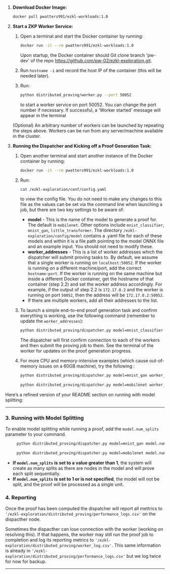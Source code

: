 

1. **Download Docker Image:**

   ```bash
   docker pull pwatters991/ezkl-workloads:1.0
   ```

2. **Start a ZKP Worker Service:**

   1. Open a terminal and start the Docker container by running:

      ```bash
      docker run -it --rm pwatters991/ezkl-workloads:1.0
      ```

      Upon startup, the Docker container should Git clone branch 'pw-dev' of the repo https://github.com/pw-02/ezkl-exploration.git.

   2. Run `hostname -i` and record the host IP of the container (this will be needed later).

   3. Run:

      ```bash
      python distributed_proving/worker.py --port 50052
      ```

      to start a worker service on port 50052. You can change the port number if necessary. If successful, a 'Worker started' message will appear in the terminal

   (Optional) An arbitrary number of workers can be launched by repeating the steps above. Workers can be run from any server/machine available in the cluster.

3. **Running the Dispatcher and Kicking off a Proof Generation Task:**

   1. Open another terminal and start another instance of the Docker container by running:

      ```bash
      docker run -it --rm pwatters991/ezkl-workloads:1.0
      ```

   2. Run:

      ```bash
      cat /ezkl-exploration/conf/config.yaml
      ```

      to view the config file. You do not need to make any changes to this file as the values can be set via the command line when launching a job, but there are two key settings to be aware of:

      - **model** - This is the name of the model to generate a proof for. The default is `mobilenet`. Other options include `mnist_classifier`, `mnist_gan`, `little_transformer`. The directory `/ezkl-exploration/config/model` contains a .yaml file for each of these models and within it is a file path pointing to the model ONNX file and an example input. You should not need to modify these.
      - **worker_addresses** - This is a list of worker addresses which the dispatcher will submit proving tasks to. By default, we assume that a single worker is running on `localhost:50052`. If the worker is running on a different machine/port, add the correct `hostname:port`. If the worker is running on the same machine but inside a different Docker container, get the hostname of that container (step 2.2) and set the worker address accordingly. For example, if the output of step 2.2 is `172.17.0.2` and the worker is running on port `50052`, then the address will be `172.17.0.2:50052`.
      - If there are multiple workers, add all their addresses to the list.

   3. To launch a simple end-to-end proof generation task and confirm everything is working, use the following command (remember to update the `worker_addresses`):

      ```bash
      python distributed_proving/dispatcher.py model=mnist_classifier worker_addresses='["172.17.0.3:50052"]'
      ```

      The dispatcher will first confirm connection to each of the workers and then submit the proving job to them. See the terminal of the worker for updates on the proof generation progress. 

   4. For more CPU and memory-intensive examples (which cause out-of-memory issues on a 60GB machine), try the following :

      ```bash
      python distributed_proving/dispatcher.py model=mnist_gan worker_addresses='["172.17.0.3:50052"]'
      ​
      python distributed_proving/dispatcher.py model=mobilenet worker_addresses='["172.17.0.3:50052"]'
      ```
Here’s a refined version of your README section on running with model splitting:

---

### 3. **Running with Model Splitting**

To enable model splitting while running a proof, add the `model.num_splits` parameter to your command. 

 ```bash
      python distributed_proving/dispatcher.py model=mnist_gan model.num_splits=10 worker_addresses='["172.17.0.3:50052"]'
      ​
      python distributed_proving/dispatcher.py model=mobilenet model.num_splits=100 worker_addresses='["172.17.0.3:50052"]'
   ```

- **If `model.num_splits` is set to a value greater than 1**, the system will create as many splits as there are nodes in the model and will prove each split sequentially.
- **If `model.num_splits` is set to 1 or is not specified**, the model will not be split, and the proof will be processed as a single unit.
### 4. **Reporting**

   Once the proof has been computed the dispatcher will report all mettrics to `'/ezkl-exploration/distributed_proving/performance_logs.csv'` on the dispacther node.

   Sometimes the dispacther can lose connection with the worker (working on resolving this). If that happens, the worker may still run the proof job to completion and log its reporting metrics to `'/ezkl-exploration/distributed_proving/worker_log.csv'`. This same information is already in  `'/ezkl-exploration/distributed_proving/performance_logs.csv'` but we log twice for now for backup.



------

